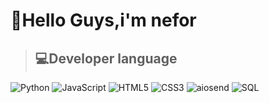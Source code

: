 # 👋Hello Guys,i'm nefor 

> ## 💻Developer language 

![Python](https://img.shields.io/badge/Python-000000?style=for-the-badge&logo=python) ![JavaScript](https://img.shields.io/badge/JavaScript-000000?style=for-the-badge&logo=javascript)
![HTML5](https://img.shields.io/badge/HTML5-000000?style=for-the-badge&logo=html5) ![CSS3](https://img.shields.io/badge/CSS3-000000?style=for-the-badge&logo=css3) ![aiosend](https://img.shields.io/badge/aiosend-000000?style=for-the-badge&logo=fastapi)  ![SQL](https://img.shields.io/badge/SQL-336791?style=for-the-badge&logo=postgresql&logoColor=white)

